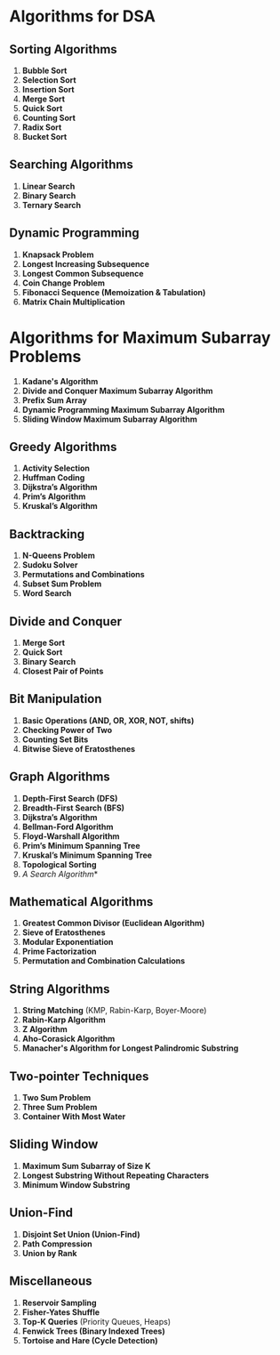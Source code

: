 # Algorithms for DSA

## Sorting Algorithms
1. **Bubble Sort**
2. **Selection Sort**
3. **Insertion Sort**
4. **Merge Sort**
5. **Quick Sort**
6. **Counting Sort**
7. **Radix Sort**
8. **Bucket Sort**

## Searching Algorithms
1. **Linear Search**
2. **Binary Search**
3. **Ternary Search**

## Dynamic Programming
1. **Knapsack Problem**
2. **Longest Increasing Subsequence**
3. **Longest Common Subsequence**
4. **Coin Change Problem**
5. **Fibonacci Sequence (Memoization & Tabulation)**
6. **Matrix Chain Multiplication**

# Algorithms for Maximum Subarray Problems
1. **Kadane's Algorithm**
2. **Divide and Conquer Maximum Subarray Algorithm**
3. **Prefix Sum Array**
4. **Dynamic Programming Maximum Subarray Algorithm**
5. **Sliding Window Maximum Subarray Algorithm**


## Greedy Algorithms
1. **Activity Selection**
2. **Huffman Coding**
3. **Dijkstra’s Algorithm**
4. **Prim’s Algorithm**
5. **Kruskal’s Algorithm**

## Backtracking
1. **N-Queens Problem**
2. **Sudoku Solver**
3. **Permutations and Combinations**
4. **Subset Sum Problem**
5. **Word Search**

## Divide and Conquer
1. **Merge Sort**
2. **Quick Sort**
3. **Binary Search**
4. **Closest Pair of Points**

## Bit Manipulation
1. **Basic Operations (AND, OR, XOR, NOT, shifts)**
2. **Checking Power of Two**
3. **Counting Set Bits**
4. **Bitwise Sieve of Eratosthenes**

## Graph Algorithms
1. **Depth-First Search (DFS)**
2. **Breadth-First Search (BFS)**
3. **Dijkstra’s Algorithm**
4. **Bellman-Ford Algorithm**
5. **Floyd-Warshall Algorithm**
6. **Prim’s Minimum Spanning Tree**
7. **Kruskal’s Minimum Spanning Tree**
8. **Topological Sorting**
9. **A* Search Algorithm**
    

## Mathematical Algorithms
1. **Greatest Common Divisor (Euclidean Algorithm)**
2. **Sieve of Eratosthenes**
3. **Modular Exponentiation**
4. **Prime Factorization**
5. **Permutation and Combination Calculations**

## String Algorithms
1. **String Matching** (KMP, Rabin-Karp, Boyer-Moore)
2. **Rabin-Karp Algorithm**
3. **Z Algorithm**
4. **Aho-Corasick Algorithm**
5. **Manacher's Algorithm for Longest Palindromic Substring**


## Two-pointer Techniques
1. **Two Sum Problem**
2. **Three Sum Problem**
3. **Container With Most Water**

## Sliding Window
1. **Maximum Sum Subarray of Size K**
2. **Longest Substring Without Repeating Characters**
3. **Minimum Window Substring**

## Union-Find
1. **Disjoint Set Union (Union-Find)**
2. **Path Compression**
3. **Union by Rank**

## Miscellaneous
1. **Reservoir Sampling**
2. **Fisher-Yates Shuffle**
3. **Top-K Queries** (Priority Queues, Heaps)
4. **Fenwick Trees (Binary Indexed Trees)**
5. **Tortoise and Hare (Cycle Detection)**

